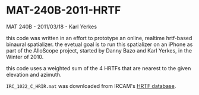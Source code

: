 # MAT-240B-2011-HRTF

MAT 240B - 2011/03/18 - Karl Yerkes

this code was written in an effort to prototype an online, realtime
hrtf-based binaural spatializer.  the evetual goal is to run this
spatializer on an iPhone as part of the AlloScope project, started
by Danny Bazo and Karl Yerkes, in the Winter of 2010.

this code uses a weighted sum of the 4 HRTFs that are nearest to the
given elevation and azimuth.

`IRC_1022_C_HRIR.mat` was downloaded from IRCAM's [HRTF database](http://recherche.ircam.fr/equipes/salles/listen/download.html).
